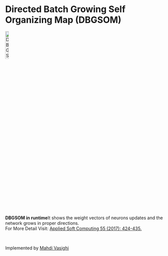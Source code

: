 # Directed Batch Growing Self Organizing Map (DBGSOM)
<img src="http://www.iasbs.ac.ir/~vasighi/dbgsom_flame.gif" alt="DBGSOM" width="15%" height="15%"/>
<div align="bottom"><b>DBGSOM in runtime</b>It shows the weight vectors of neurons updates and the network grows in proper directions.</div>
For More Detail Visit: <a href='https://www.sciencedirect.com/science/article/pii/S1568494617300935'>Applied Soft Computing 55 (2017): 424-435.</a>
<p>&nbsp;</p>
Implemented by <a href='http://www.iasbs.ac.ir/~vasighi/'>Mahdi Vasighi</a></b>
